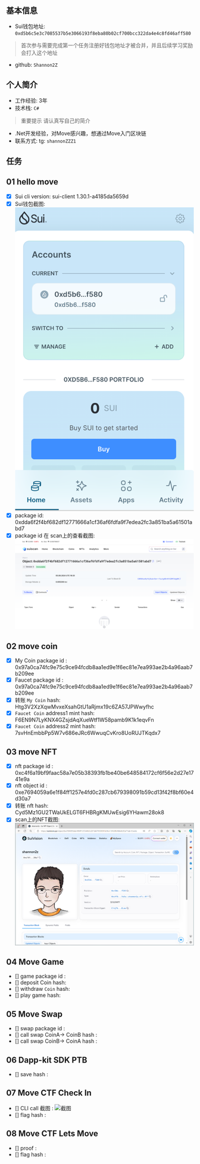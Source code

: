 ## 基本信息
- Sui钱包地址: `0xd5b6c5e3c7085537b5e3066193f8eba80b02cf700bcc322da4e4c8fd46aff580`
> 首次参与需要完成第一个任务注册好钱包地址才被合并，并且后续学习奖励会打入这个地址
- github: `Shannon2Z`

## 个人简介
- 工作经验: 3年
- 技术栈: `C#`
> 重要提示 请认真写自己的简介
- .Net开发经验，对Move感兴趣，想通过Move入门区块链
- 联系方式: tg: `shannonZZZ1`

## 任务

##   01 hello move  
- [x] Sui cli version: sui-client 1.30.1-a4185da5659d
- [x] Sui钱包截图: ![Sui钱包截图](./notes/m.png)
- [x] package id: 0xdda6f2f4bf682df12771666a1cf36af6fdfa9f7edea2fc3a851ba5a61501abd7
- [x] package id 在 scan上的查看截图:![Scan截图](./notes/n.png)

##   02 move coin
- [x] My Coin package id : 0x97a0ca74fc9e75c9ce94fcdb8aa1ed9e1f6ec81e7ea993ae2b4a96aab7b209ee
- [x] Faucet package id :  0x97a0ca74fc9e75c9ce94fcdb8aa1ed9e1f6ec81e7ea993ae2b4a96aab7b209ee
- [x] 转账 `My Coin` hash: Htg3V2XzXqwMvxeXsahGtU1aRjmx19c6ZA57JPWwyfhc
- [x] `Faucet Coin` address1 mint hash: F6EN9N7LyKNX4GZsjdAqXueWtf1W58pamb9K1k1eqvFn
- [x] `Faucet Coin` address2 mint hash: 7svHnEmbbPp5W7v686eJRc6WwuqCvKro8UoRUJTKqdx7

##   03 move NFT
- [x] nft package id : 0xc4f6a19bf9faac58a7e05b38393fb1be40be648584172cf6f56e2d27e1741e9a
- [x] nft object id : 0xe7694059a6e1f84ff1257e4fd0c287cb679398091b59cd13f42f8bf60e4d30a7
- [x] 转账 nft  hash:  Cyd5Mz1GU2TWaUkELGT6FHBRgKMUwEsig6YHawm28ok8
- [x] scan上的NFT截图:![Scan截图](./code/task3/屏幕截图2024-08-14-223534.png)

##   04 Move Game
- [] game package id :
- [] deposit Coin hash:
- [] withdraw `Coin` hash:
- [] play game hash:

##   05 Move Swap
- [] swap package id :
- [] call swap CoinA-> CoinB  hash :
- [] call swap CoinB-> CoinA  hash :

##   06 Dapp-kit SDK PTB
- [] save hash :

##   07 Move CTF Check In
- [] CLI call 截图 : ![截图](./images/你的图片地址)
- [] flag hash :

##   08 Move CTF Lets Move
- [] proof : 
- [] flag hash :
